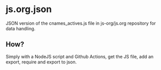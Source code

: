 # js.org.json

JSON version of the cnames_actives.js file in js-org/js.org repository for data handling.

## How?

Simply with a NodeJS script and Github Actions, get the JS file, add an export, require and export to json.